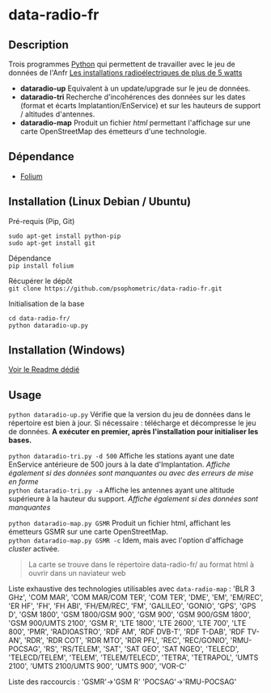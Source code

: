 # data-radio-fr

## Description
Trois programmes [Python](https://www.python.org/) qui permettent de travailler avec le jeu de données de l'Anfr [Les installations radioélectriques de plus de 5 watts](https://www.data.gouv.fr/fr/datasets/donnees-sur-les-installations-radioelectriques-de-plus-de-5-watts-1/)

- **dataradio-up**
Equivalent à un update/upgrade sur le jeu de données.
- **dataradio-tri**
Recherche d'incohérences des données sur les dates (format et écarts Implatantion/EnService) et sur les hauteurs de support / altitudes d'antennes.
- **dataradio-map**
Produit un fichier *html* permettant l'affichage sur une carte OpenStreetMap des émetteurs d'une technologie.

## Dépendance
- [Folium](https://github.com/python-visualization/folium)

## Installation (Linux Debian / Ubuntu)
Pré-requis (Pip, Git)
```
sudo apt-get install python-pip
sudo apt-get install git
```
Dépendance<br>
`pip install folium`<p>
Récupérer le dépôt <br>
`git clone https://github.com/psophometric/data-radio-fr.git`<p>
Initialisation de la base
```
cd data-radio-fr/
python dataradio-up.py
```

## Installation (Windows)
[Voir le Readme dédié](https://github.com/psophometric/data-radio-fr/blob/master/README-win10.md)

## Usage
`python dataradio-up.py`
Vérifie que la version du jeu de données dans le répertoire est bien à jour. Si nécessaire : télécharge et décompresse le jeu de données. **A exécuter en premier, après l'installation pour initialiser les bases.**<p>
`python dataradio-tri.py -d 500` Affiche les stations ayant une date EnService antérieure de 500 jours à la date d'Implantation. *Affiche également si des données sont manquantes ou avec des erreurs de mise en forme*<br>
`python dataradio-tri.py -a` Affiche les antennes ayant une altitude supérieure à la hauteur du support. *Affiche également si des données sont manquantes*<p>
`python dataradio-map.py GSMR` Produit un fichier html, affichant les émetteurs GSMR sur une carte OpenStreetMap. <br>
`python dataradio-map.py GSMR -c` Idem, mais avec l'option d'affichage *cluster* activée. <p>
> La carte se trouve dans le répertoire data-radio-fr/ au format html à ouvrir dans un naviateur web <p>

Liste exhaustive des technologies utilisables avec `data-radio-map` :
'BLR 3 GHz', 'COM MAR', 'COM MAR/COM TER', 'COM TER', 'DME', 'EM', 'EM/REC',
'ER HF', 'FH', 'FH ABI', 'FH/EM/REC', 'FM', 'GALILEO', 'GONIO', 'GPS', 'GPS D',
'GSM 1800', 'GSM 1800/GSM 900', 'GSM 900', 'GSM 900/GSM 1800',
'GSM 900/UMTS 2100', 'GSM R', 'LTE 1800', 'LTE 2600', 'LTE 700', 'LTE 800',
'PMR', 'RADIOASTRO', 'RDF AM', 'RDF DVB-T', 'RDF T-DAB', 'RDF TV-AN', 'RDR',
'RDR COT', 'RDR MTO', 'RDR PFL', 'REC', 'REC/GONIO', 'RMU-POCSAG', 'RS',
'RS/TELEM', 'SAT', 'SAT GEO', 'SAT NGEO', 'TELECD', 'TELECD/TELEM', 'TELEM',
'TELEM/TELECD', 'TETRA', 'TETRAPOL',
'UMTS 2100', 'UMTS 2100/UMTS 900', 'UMTS 900', 'VOR-C'<p>
Liste des raccourcis : 'GSMR'->'GSM R' 'POCSAG'->'RMU-POCSAG'
